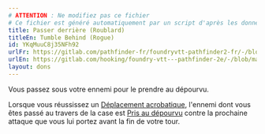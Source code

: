 ```yaml
---
# ATTENTION : Ne modifiez pas ce fichier
# Ce fichier est généré automatiquement par un script d'après les données du module Foundry VTT officiel et de sa traduction
title: Passer derrière (Roublard)
titleEn: Tumble Behind (Rogue)
id: YKqMuuC8j35NFh92
urlFr: https://gitlab.com/pathfinder-fr/foundryvtt-pathfinder2-fr/-/blob/master/data/feats/YKqMuuC8j35NFh92.htm
urlEn: https://gitlab.com/hooking/foundry-vtt---pathfinder-2e/-/blob/master/packs/data/feats.db/tumble-behind-rogue.json
layout: dons
---
```

Vous passez sous votre ennemi pour le prendre au dépourvu.

Lorsque vous réussissez un [Déplacement acrobatique](../actions/déplacement-acrobatique.md), l'ennemi dont vous êtes passé au travers de la case est [Pris au dépourvu](../conditions/pris-au-dépourvu.md) contre la prochaine attaque que vous lui portez avant la fin de votre tour.
